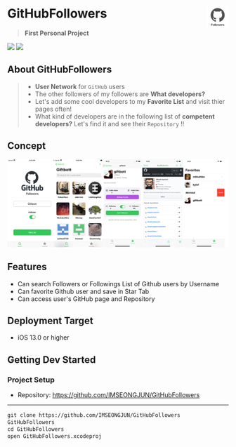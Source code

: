 
# GitHubFollowers <img src = "https://github.com/IMSEONGJUN/GitHubFollowers/blob/master/GitHubFollowers/Support/Assets.xcassets/AppIcon.appiconset/Icon.png?raw=true" width = 50 align = right>
> **First Personal Project**

[<img src = "https://devimages-cdn.apple.com/app-store/marketing/guidelines/images/badge-download-on-the-app-store.svg">](https://itunes.apple.com/us/app/github-followers/id1497318994?mt=8) [<img src = "https://devimages-cdn.apple.com/app-store/marketing/guidelines/images/badge-download-on-the-app-store-kr.svg">](https://itunes.apple.com/kr/app/github-followers/id1497318994?mt=8)

## About GitHubFollowers
> - **User Network** for `GitHub` users
> - The other followers of my followers are **What developers?**
> - Let's add some cool developers to my **Favorite List** and visit thier pages often!
> - What kind of developers are in the following list of **competent developers?** Let's find it and see their `Repository` !!

## Concept

![이미지](https://github.com/IMSEONGJUN/GitHubFollowers/blob/master/GitHubFollowers/screenshot/GitHubFollowers.png?raw=true)


## Features 

- Can search Followers or Followings List of Github users by Username
- Can favorite Github user and save in Star Tab
- Can access user's GitHub page and Repository

## Deployment Target

- iOS 13.0 or higher

## Getting Dev Started

### Project Setup

- Repository: https://github.com/IMSEONGJUN/GitHubFollowers
---
```
git clone https://github.com/IMSEONGJUN/GitHubFollowers GitHubFollowers
cd GitHubFollowers
open GitHubFollowers.xcodeproj
```
